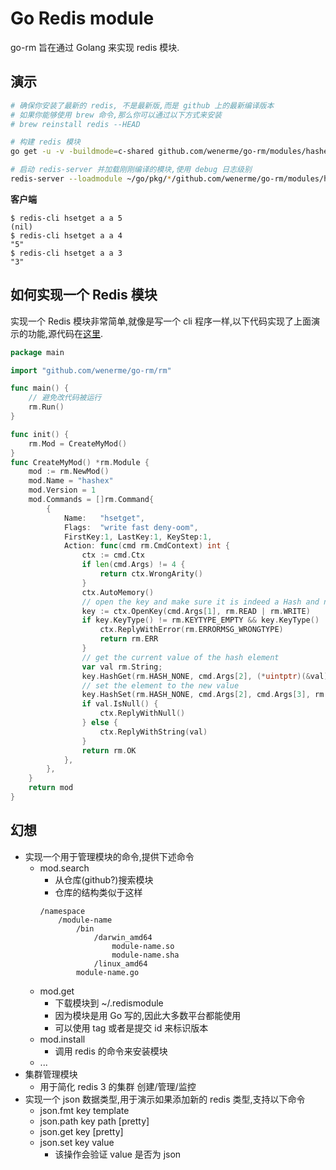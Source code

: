 # Go Redis module
go-rm 旨在通过 Golang 来实现 redis 模块.

## 演示

```bash
# 确保你安装了最新的 redis, 不是最新版,而是 github 上的最新编译版本
# 如果你能够使用 brew 命令,那么你可以通过以下方式来安装
# brew reinstall redis --HEAD

# 构建 redis 模块
go get -u -v -buildmode=c-shared github.com/wenerme/go-rm/modules/hashex

# 启动 redis-server 并加载刚刚编译的模块,使用 debug 日志级别
redis-server --loadmodule ~/go/pkg/*/github.com/wenerme/go-rm/modules/hashex* --loglevel debug
```

__客户端__

```
$ redis-cli hsetget a a 5
(nil)
$ redis-cli hsetget a a 4
"5"
$ redis-cli hsetget a a 3
"3"
```

## 如何实现一个 Redis 模块

实现一个 Redis 模块非常简单,就像是写一个 cli 程序一样,以下代码实现了上面演示的功能,源代码在[这里](https://github.com/wenerme/go-rm/blob/master/modules/hashex/hashex.go).

```go
package main

import "github.com/wenerme/go-rm/rm"

func main() {
    // 避免改代码被运行
    rm.Run()
}

func init() {
    rm.Mod = CreateMyMod()
}
func CreateMyMod() *rm.Module {
    mod := rm.NewMod()
    mod.Name = "hashex"
    mod.Version = 1
    mod.Commands = []rm.Command{
        {
            Name:   "hsetget",
            Flags:  "write fast deny-oom",
            FirstKey:1, LastKey:1, KeyStep:1,
            Action: func(cmd rm.CmdContext) int {
                ctx := cmd.Ctx
                if len(cmd.Args) != 4 {
                    return ctx.WrongArity()
                }
                ctx.AutoMemory()
                // open the key and make sure it is indeed a Hash and not empty
                key := ctx.OpenKey(cmd.Args[1], rm.READ | rm.WRITE)
                if key.KeyType() != rm.KEYTYPE_EMPTY && key.KeyType() != rm.KEYTYPE_HASH {
                    ctx.ReplyWithError(rm.ERRORMSG_WRONGTYPE)
                    return rm.ERR
                }
                // get the current value of the hash element
                var val rm.String;
                key.HashGet(rm.HASH_NONE, cmd.Args[2], (*uintptr)(&val), rm.NullString())
                // set the element to the new value
                key.HashSet(rm.HASH_NONE, cmd.Args[2], cmd.Args[3], rm.NullString())
                if val.IsNull() {
                    ctx.ReplyWithNull()
                } else {
                    ctx.ReplyWithString(val)
                }
                return rm.OK
            },
        },
    }
    return mod
}
```

## 幻想

* 实现一个用于管理模块的命令,提供下述命令
    * mod.search
        * 从仓库(github?)搜索模块
        * 仓库的结构类似于这样
        ```
        /namespace
            /module-name
                /bin
                    /darwin_amd64
                        module-name.so
                        module-name.sha
                    /linux_amd64
                module-name.go     
        ```
    * mod.get
        * 下载模块到 ~/.redismodule
        * 因为模块是用 Go 写的,因此大多数平台都能使用
        * 可以使用 tag 或者是提交 id 来标识版本
    * mod.install
        * 调用 redis 的命令来安装模块
    * ...
* 集群管理模块
    * 用于简化 redis 3 的集群 创建/管理/监控
* 实现一个 json 数据类型,用于演示如果添加新的 redis 类型,支持以下命令
    * json.fmt key template
    * json.path key path \[pretty]
    * json.get key \[pretty]
    * json.set key value
        * 该操作会验证 value 是否为 json
